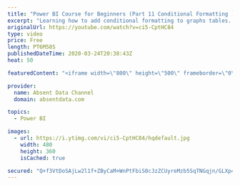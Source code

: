 ```yaml
---
title: "Power BI Course for Beginners (Part 11 Conditional Formatting )"
excerpt: "Learning how to add conditional formatting to graphs tables. Utilize colors and icons to deliver quick insights"
originalUrl: https://youtube.com/watch?v=ci5-CptHC84
type: video
price: Free
length: PT6M58S
publishedDateTime: 2020-03-24T20:38:43Z
heat: 50

featuredContent: "<iframe width=\"800\" height=\"500\" frameborder=\"0\" src=\"https://www.youtube.com/embed/ci5-CptHC84\" allow=\"accelerometer; autoplay; encrypted-media; gyroscope; picture-in-picture\" allowfullscreen></iframe>"

provider:
  name: Absent Data Channel
  domain: absentdata.com

topics:
  - Power BI

images:
  - url: https://i.ytimg.com/vi/ci5-CptHC84/hqdefault.jpg
    width: 480
    height: 360
    isCached: true

secured: "Q+f3VtDoSAjLw2l1f+ZByCaM+WnPtFbiS0cJzZCUyreMzb5SqTNGqjn/GLXp4JL54U1qUvpcCEAsQm5HRIhkoPU2wQfoUWEXwUup7QNEj8qomEomXXGna+wlTU0PzpSNevEUl/68dh4LJpZkqoQNXVgIhPSU8UfVXcjwztY8lgbt427wwT0uS3eVB2iFRzgpgI4DQYlpKIsig7tBC8kf31slo+cxeDWPC0Hvv6yOGyqWWpNkIbjw+YzKsm29qCvgkMDBTNrav1z0V77Iw8fJWFdriyWz5iRJaWo7Ky4TodCcPfdXm3tvMfeIedlhdzfUSN1iDFl5KXQqye33stAuOwFrYzhHmMFPZVeZWe8HmbgeHHZbUxT51rwKbokwkY8hJdX9Fge+flhS1gvFVY1GGcNKs+h2SXARxEcscVPLIdY=;OQQCxkeUoTTS+fBzQQhK3A=="
---
```



